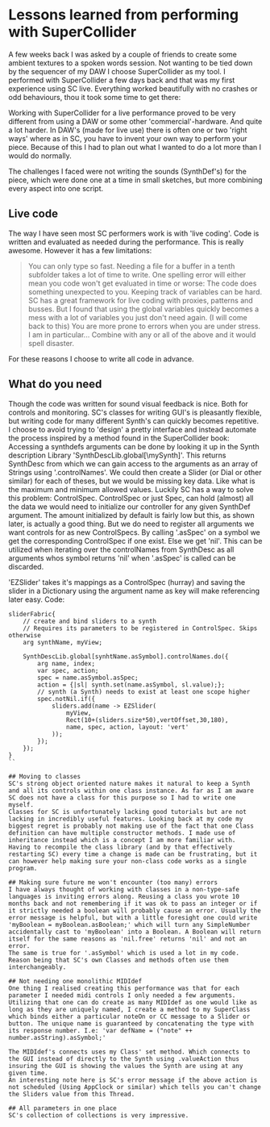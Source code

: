 
# Lessons learned from performing with SuperCollider

A few weeks back I was asked by a couple of friends to create some ambient textures to a spoken words session. Not wanting to be tied down by the sequencer of my DAW I choose SuperCollider as my tool. I performed with SuperCollider a few days back and that was my first experience using SC live. Everything worked beautifully with no crashes or odd behaviours, thou it took some time to get there:

Working with SuperCollider for a live performance proved to be very different from using a DAW or some other 'commercial'-hardware. And quite a lot harder.
In DAW's (made for live use) there is often one or two 'right ways' where as in SC, you have to invent your own way to perform your piece.
Because of this I had to plan out what I wanted to do a lot more than I would do normally.

The challenges I faced were not writing the sounds (SynthDef's) for the piece, which were done one at a time in small sketches, but more combining every aspect into one script.

## Live code
The way I have seen most SC performers work is with 'live coding'. Code is written and evaluated as needed during the performance. This is really awesome. However it has a few limitations:
> You can only type so fast. Needing a file for a buffer in a tenth subfolder takes a lot of time to write.
> One spelling error will either mean you code won't get evaluated in time or worse: The code does something unexpected to you.
> Keeping track of variables can be hard. SC has a great framework for live coding with proxies, patterns and busses. But I found that using the global variables quickly becomes a mess with a lot of variables you just don't need again. (I will come back to this)
> You are more prone to errors when you are under stress. I am in particular... Combine with any or all of the above and it would spell disaster.

For these reasons I choose to write all code in advance.

## What do you need
Though the code was written for sound visual feedback is nice. Both for controls and monitoring. SC's classes for writing GUI's is pleasantly flexible, but writing code for many different Synth's can quickly becomes repetitive.
I choose to avoid trying to 'design' a pretty interface and instead automate the process inspired by a method found in the SuperCollider book:
Accessing a synthdefs arguments can be done by looking it up in the Synth description Library 'SynthDescLib.global[\mySynth]'. This returns SynthDesc from which we can gain access to the arguments as an array of Strings using '.controlNames'. We could then create a Slider (or Dial or other similar) for each of theses, but we would be missing key data. Like what is the maximum and minimum allowed values. Luckily SC has a way to solve this problem: ControlSpec.
ControlSpec or just Spec, can hold (almost) all the data we would need to initialize our controller for any given SynthDef argument. The amount initialized by default is fairly low but this, as shown later, is actually a good thing. But we do need to register all arguments we want controls for as new ControlSpecs.
By calling '.asSpec' on a symbol we get the corresponding ControlSpec if one exist. Else we get 'nil'. This can be utilized when iterating over the controlNames from SynthDesc as all arguments whos symbol returns 'nil' when '.asSpec' is called can be discarded.

'EZSlider' takes it's mappings as a ControlSpec (hurray) and saving the slider in a Dictionary using the argument name as key will make referencing later easy.
Code:
```
sliderFabric{
	// create and bind sliders to a synth
	// Requires its parameters to be registered in ControlSpec. Skips otherwise
	arg synthName, myView;

	SynthDescLib.global[synhtName.asSymbol].controlNames.do({
		arg name, index;
		var spec, action;
		spec = name.asSymbol.asSpec;
		action = {|sl| synth.set(name.asSymbol, sl.value);};
		// synth (a Synth) needs to exist at least one scope higher
		spec.notNil.if({
			sliders.add(name -> EZSlider(
				myView,
				Rect(10+(sliders.size*50),vertOffset,30,180),
				name, spec, action, layout: 'vert'
			));
		});
	});
}
``

## Moving to classes
SC's strong object oriented nature makes it natural to keep a Synth and all its controls within one class instance. As far as I am aware SC does not have a class for this purpose so I had to write one myself.
Classes for SC is unfortunately lacking good tutorials but are not lacking in incredibly useful features. Looking back at my code my biggest regret is probably not making use of the fact that one Class definition can have multiple constructor methods. I made use of inheritance instead which is a concept I am more familiar with.
Having to recompile the class library (and by that effectively restarting SC) every time a change is made can be frustrating, but it can however help making sure your non-class code works as a single program.

## Making sure future me won't encounter (too many) errors
I have always thought of working with classes in a non-type-safe languages is inviting errors along. Reusing a class you wrote 10 months back and not remembering if it was ok to pass an integer or if it strictly needed a boolean will probably cause an error. Usually the error message is helpful, but with a little foresight one could write 'myBoolean = myBoolean.asBoolean;' which will turn any SimpleNumber accidentally cast to 'myBoolean' into a Boolean. A Boolean will return itself for the same reasons as 'nil.free' returns 'nil' and not an error.
The same is true for '.asSymbol' which is used a lot in my code. Reason being that SC's own Classes and methods often use them interchangeably.

## Not needing one monolithic MIDIdef
One thing I realised creating this performance was that for each parameter I needed midi controls I only needed a few arguments. Utilizing that one can do create as many MIDIdef as one would like as long as they are uniquely named, I create a method to my SuperClass which binds either a particular noteOn or CC message to a Slider or button. The unique name is guaranteed by concatenating the type with its response number. I.e: 'var defName = ("note" ++ number.asString).asSymbol;'

The MIDIdef's connects uses my Class' set method. Which connects to the GUI instead of directly to the Synth using .valueAction thus insuring the GUI is showing the values the Synth are using at any given time.
An interesting note here is SC's error message if the above action is not scheduled (Using AppClock or similar) which tells you can't change the Sliders value from this Thread.

## All parameters in one place
SC's collection of collections is very impressive.